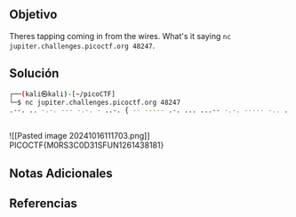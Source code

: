 ## Objetivo
Theres tapping coming in from the wires. What's it saying `nc jupiter.challenges.picoctf.org 48247`.
## Solución
```bash
┌──(kali㉿kali)-[~/picoCTF]
└─$ nc jupiter.challenges.picoctf.org 48247
.--. .. -.-. --- -.-. - ..-. { -- ----- .-. ... ...-- -.-. ----- -.. ...-- .---- ... ..-. ..- -. .---- ..--- -.... .---- ....- ...-- ---.. .---- ---.. .---- } 
                                       
```

![[Pasted image 20241016111703.png]]
PICOCTF{M0RS3C0D31SFUN1261438181}
## Notas Adicionales

## Referencias